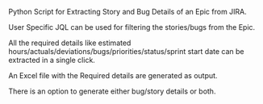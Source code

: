 Python Script for Extracting Story and Bug Details of an Epic from JIRA.

User Specific JQL can be used for filtering the stories/bugs from the Epic.

All the required details like estimated hours/actuals/deviations/bugs/priorities/status/sprint start date can be extracted in a single click.

An Excel file with the Required details are generated as output.

There is an option to generate either bug/story details or both.
